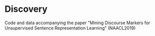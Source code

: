 # Discovery

Code and data accompanying the paper "Mining Discourse Markers for Unsupervised Sentence Representation Learning" (NAACL2019)
